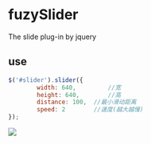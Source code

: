 # fuzySlider
The slide plug-in by jquery

## use

```javascript
$('#slider').slider({
	    width: 640,     	//宽
	    height: 640,	 	//高
	    distance: 100,	//最小滑动距离
	    speed: 2		//速度(越大越慢)
});
```
![](https://raw.githubusercontent.com/fuzhongyi/fuzySlider/master/fuzySlider/show-how.gif)